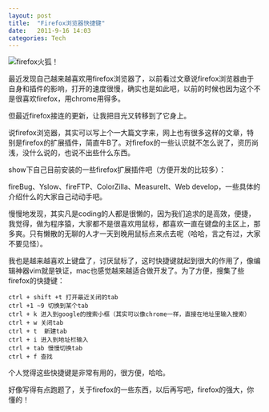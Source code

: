 ```yaml
---
layout: post
title:  "Firefox浏览器快捷键"
date:   2011-9-16 14:03
categories: Tech
---
```


![firefox火狐！](https://i.imgur.com/jsBV9GB.png)

最近发现自己越来越喜欢用firefox浏览器了，以前看过文章说firefox浏览器由于自身和插件的影响，打开的速度很慢，确实也是如此吧，以前的时候也因为这个不是很喜欢firefox，用chrome用得多。

但最近firefox接连的更新，让我把目光又转移到了它身上。

说firefox浏览器，其实可以写上个一大篇文字来，网上也有很多这样的文章，特别是firefox的扩展插件，简直牛B了。对firefox的一些认识就不怎么说了，资历尚浅，没什么说的，也说不出些什么东西。

show下自己目前安装的一些firefox扩展插件吧（方便开发的比较多）：

fireBug、Yslow、fireFTP、ColorZilla、MeasureIt、Web develop，一些具体的介绍什么的大家自己动动手吧。

慢慢地发现，其实凡是coding的人都是很懒的，因为我们追求的是高效，便捷，我觉得，做为程序猿，大家都不是很喜欢用鼠标，都喜欢一直在键盘的主区上，那多爽。只有懒散的无聊的人才一天到晚用鼠标点来点去呢（哈哈，言之有过，大家不要见怪）。

我也是越来越喜欢上键盘了，讨厌鼠标了，这时快捷键就起到很大的作用了，像编辑神器vim就是铁证，mac也感觉越来越适合做开发了。为了方便，搜集了些firefox的快捷键：

    ctrl + shift +t 打开最近关闭的tab
    ctrl +1 ~9 切换到某个tab
    ctrl + k 进入到google的搜索小框（其实可以像chrome一样，直接在地址里输入搜索）
    ctrl + w 关闭tab
    ctrl + t  新建tab
    ctrl + i 进入到地址栏输入
    ctrl + tab 慢慢切换tab
    ctrl + f 查找

个人觉得这些快捷键是非常有用的，很方便，哈哈。

好像写得有点跑题了，关于firefox的一些东西，以后再写吧，firefox的强大，你懂的！

